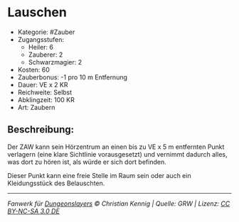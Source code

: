 # Lauschen

- Kategorie: #Zauber
- Zugangsstufen:
  - Heiler: 6
  - Zauberer: 2
  - Schwarzmagier: 2
- Kosten: 60
- Zauberbonus: -1 pro 10 m Entfernung
- Dauer: VE x 2 KR
- Reichweite: Selbst
- Abklingzeit: 100 KR
- Art: Zaubern

## Beschreibung:

Der ZAW kann sein Hörzentrum an einen bis zu VE x 5 m entfernten Punkt verlagern (eine klare Sichtlinie vorausgesetzt) und vernimmt dadurch alles, was dort zu hören ist, als würde er sich dort befinden.

Dieser Punkt kann eine freie Stelle im Raum sein oder auch ein Kleidungsstück des Belauschten.

---

_Fanwerk für [Dungeonslayers](https://www.dungeonslayers.net/) © Christian Kennig | Quelle: GRW | Lizenz: [CC BY-NC-SA 3.0 DE](https://creativecommons.org/licenses/by-nc-sa/3.0/de/)_

